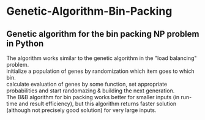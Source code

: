 # Genetic-Algorithm-Bin-Packing
## Genetic algorithm for the bin packing NP problem in Python  
The algorithm works similar to the genetic algorithm in the "load balancing" problem.  
initialize a population of genes by randomization which item goes to which bin.  
calculate evaluation of genes by some function, set appropriate probabilities and start randomazing & building the next generation.  
The B&B algorithm for bin packing works better for smaller inputs (in run-time and result efficiency), but this algorithm returns faster solution (although not precisely good solution) for very large inputs.  
